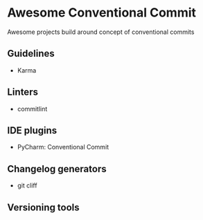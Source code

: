 # Awesome Conventional Commit
Awesome projects build around concept of conventional commits

## Guidelines
- Karma

## Linters
- commitlint

## IDE plugins
- PyCharm: Conventional Commit

## Changelog generators
- git cliff

## Versioning tools

